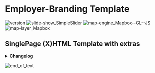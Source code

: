 # Employer-Branding Template
![version](https://img.shields.io/badge/version-2.1-orange.svg)
![slide-show_SimpleSlider](https://img.shields.io/badge/slide--show-SimpleSlider-yellow.svg) ![map-engine_Mapbox--GL--JS](https://img.shields.io/badge/map--engine-Mapbox--GL--JS-blue.svg) ![map-layer_Mapbox](https://img.shields.io/badge/map--layer-Mapbox-blue.svg)

## SinglePage (X)HTML Template with extras

<details>
<summary><strong>Changelog</strong></summary>

- v2.1 -- 2020-09-15, minor fixes, change of URL parameter for focus scrolling
- v2.0a -- 2020-09-04, major update, code rewritten for a single-page layout
- v1.56 -- 2020-03-16, bugfix for IE 11 where first tab was not shown after first page load.
- v1.55 -- 2019-09-04, main JS file now twice, one development version (ES6 support), one production version (ES5 for old browsers like IE 11) Attention: HTML file uses picture-img (CSS3) which is not fully supported by old IE. In case of need just use "img" only.
- v1.5 -- 2019-05-20, mobile optimizations
- v1.48 -- 2018-10-05, mobile version: now completely without navigation due to Webkit iOS bugs (iPhone) and because of this there is now an #arrowScrollToTop in the bottom right corner. Desktop version: #sitemap now optional and does not lead to Javascript error when removed.
- v1.47 -- 2018-08-14, main container now gets classes "tab0", "tab1" and so on, depending on what TAB is active. Useful for advanced CSS styling.
- v1.46 -- 2018-07-09, JV30 iframe-fix update.
- v1.45 -- 2018-06-20, callResize MUX-method successfully implemented. Code-cleanup. Known bug: Chrome+Edge sitemap scroll in JV30 Combined view.
- v1.41 -- 2018-06-13, updates for JV30 combined view.
- v1.4 -- 2018-06-12, this is a major update! Almost completely rewritten code. No mory sticky menu in JV30 iframe due to iOS bugs. Iframe height gets updated correctly now. Selection between multi-page and one-page layout at the top of main script. Smooth scrolling to content in good (supported) browsers (fallback without animation for bad browsers). Direct tab selection through URL parameter even in JV30 iframe. And several other small features. All map-related code is now separated from main code, see text file in "extra" folder. In case where another slideshow library is needed then the init.js script has to be changed accordingly. For no header slideshow at all: just remove init.js and simpleslider.fnp.js
- v1.34 -- 2018-06-01, more JV30 fixes. Now the mobile menu is sticky on top even inside of iframe in JV30 (animation needs optimization). Iframe height gets updated after every menu button click.
- v1.33 -- 2018-05-31 jQuery-free version. More changes for JV30. Code optimization: now class "mobile" on main container toggles mobile and desktop view (useful for CSS formatting), EB_Template script also works with this class.
- v1.31 -- 2018-05-25, still not fully free of jQuery. This update covers first changes towards full JV30 support and some other code improvements.
- v1.3 -- new modern vanilla JS slider
- v1.2 -- 2017-11-21, map-code bugfix and update (using CSS for map-markers), main CSS moved to external CSS file
- v1.1 -- 2017-06-29, EB_Template html & Javascript version 1.1; bxSlider updated to 4.2.12; slideshow images only visible after bxSlider finishes loading; added screen shade on opened mobile menu; mobile menu button in pure CSS with CSS animation; several CSS changes
- v1.05 -- 2016-10-20, MapQuest layer removed, using Mapbox as primary map layer.
- v1.04 -- 2016-03-21, scrollToId() Gecko/Webkit difference patch, OwlCarousel2 bug -> using bxSlider
- v1.03 -- 2016-03-14, desktop redux scrolling bugfix
- v1.02 -- 2016-03-10, code cleanup
- v1.01 -- 2016-03-03, prepared for sticky-header simulation (position fixed) with monsterHeaderType.landingpage
- v1.0 -- 2016-03-02, using buttons and OwlCarousel2
- v1.0preview -- 2016-03-01, initial main version
</details>

![end_of_text](https://img.shields.io/badge/end%20of%20readme--yellow.svg)
